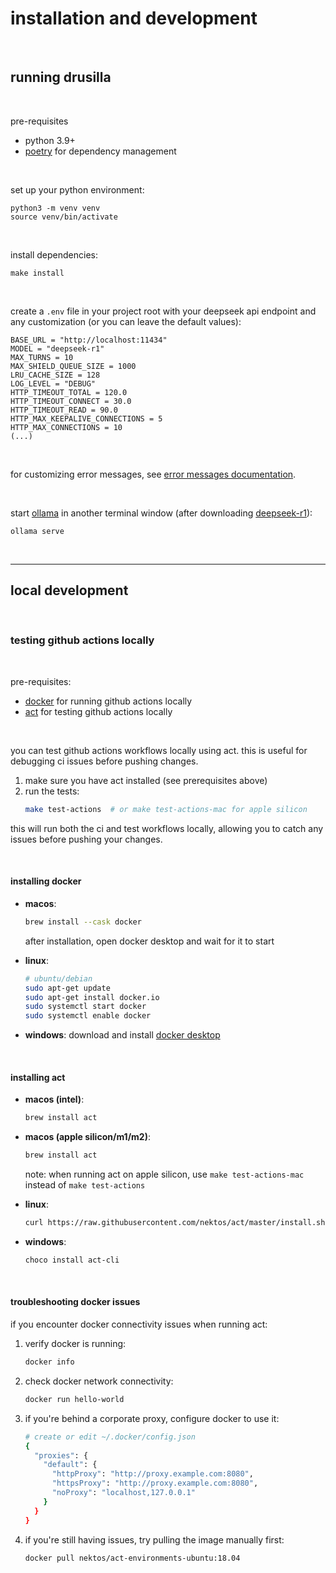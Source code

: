 # installation and development

<br>

## running drusilla

<br>

pre-requisites
  - python 3.9+
  - [poetry](https://python-poetry.org/) for dependency management

<br>

set up your python environment:

```shell
python3 -m venv venv
source venv/bin/activate
```

<br>

install dependencies:

```shell
make install
```

<br>

create a `.env` file in your project root with your deepseek api endpoint and any customization (or you can leave the default values):

```shell
BASE_URL = "http://localhost:11434"
MODEL = "deepseek-r1"
MAX_TURNS = 10
MAX_SHIELD_QUEUE_SIZE = 1000
LRU_CACHE_SIZE = 128
LOG_LEVEL = "DEBUG"
HTTP_TIMEOUT_TOTAL = 120.0
HTTP_TIMEOUT_CONNECT = 30.0
HTTP_TIMEOUT_READ = 90.0
HTTP_MAX_KEEPALIVE_CONNECTIONS = 5
HTTP_MAX_CONNECTIONS = 10
(...)

```

<br>

for customizing error messages, see [error messages documentation](error_messages.md).

<br>

start [ollama](https://ollama.com/) in another terminal window (after downloading [deepseek-r1](https://ollama.com/library/deepseek-r1)):

```shell
ollama serve
```

<br>

---

## local development

<br>

### testing github actions locally

<br>

pre-requisites:
- [docker](https://www.docker.com/) for running github actions locally
- [act](https://github.com/nektos/act) for testing github actions locally

<br>

you can test github actions workflows locally using act. this is useful for debugging ci issues before pushing changes.

1. make sure you have act installed (see prerequisites above)
2. run the tests:
   ```bash
   make test-actions  # or make test-actions-mac for apple silicon
   ```

this will run both the ci and test workflows locally, allowing you to catch any issues before pushing your changes.


<br>

#### installing docker

- **macos**:
  ```bash
  brew install --cask docker
  ```
  after installation, open docker desktop and wait for it to start

- **linux**:
  ```bash
  # ubuntu/debian
  sudo apt-get update
  sudo apt-get install docker.io
  sudo systemctl start docker
  sudo systemctl enable docker
  ```

- **windows**:
  download and install [docker desktop](https://www.docker.com/products/docker-desktop)

<br>

#### installing act

- **macos (intel)**:
  ```bash
  brew install act
  ```

- **macos (apple silicon/m1/m2)**:
  ```bash
  brew install act
  ```
  note: when running act on apple silicon, use `make test-actions-mac` instead of `make test-actions`

- **linux**:
  ```bash
  curl https://raw.githubusercontent.com/nektos/act/master/install.sh | sudo bash
  ```

- **windows**:
  ```bash
  choco install act-cli
  ```

<br>

#### troubleshooting docker issues

if you encounter docker connectivity issues when running act:

1. verify docker is running:
   ```bash
   docker info
   ```

2. check docker network connectivity:
   ```bash
   docker run hello-world
   ```

3. if you're behind a corporate proxy, configure docker to use it:
   ```bash
   # create or edit ~/.docker/config.json
   {
     "proxies": {
       "default": {
         "httpProxy": "http://proxy.example.com:8080",
         "httpsProxy": "http://proxy.example.com:8080",
         "noProxy": "localhost,127.0.0.1"
       }
     }
   }
   ```

4. if you're still having issues, try pulling the image manually first:
   ```bash
   docker pull nektos/act-environments-ubuntu:18.04
   ```
